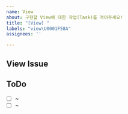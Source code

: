 ```yaml
---
name: View
about: 구현할 View에 대한 작업(Task)를 적어주세요!
title: "[View] "
labels: "view\U0001F58A"
assignees: ''

---
```


## View Issue


## ToDo
- [ ] ~
- [ ] ~
